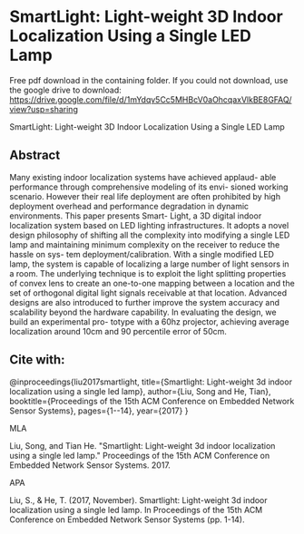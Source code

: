 # SmartLight: Light-weight 3D Indoor Localization Using a Single LED Lamp

Free pdf download in the containing folder. If you could not download, use the google drive to download: https://drive.google.com/file/d/1mYdqv5Cc5MHBcV0aOhcqaxVlkBE8GFAQ/view?usp=sharing

SmartLight: Light-weight 3D Indoor Localization Using a Single LED Lamp

## Abstract
Many existing indoor localization systems have achieved applaud- able performance through comprehensive modeling of its envi- sioned working scenario. However their real life deployment are often prohibited by high deployment overhead and performance degradation in dynamic environments. This paper presents Smart- Light, a 3D digital indoor localization system based on LED lighting infrastructures. It adopts a novel design philosophy of shifting all the complexity into modifying a single LED lamp and maintaining minimum complexity on the receiver to reduce the hassle on sys- tem deployment/calibration. With a single modified LED lamp, the system is capable of localizing a large number of light sensors in a room. The underlying technique is to exploit the light splitting properties of convex lens to create an one-to-one mapping between a location and the set of orthogonal digital light signals receivable at that location. Advanced designs are also introduced to further improve the system accuracy and scalability beyond the hardware capability. In evaluating the design, we build an experimental pro- totype with a 60hz projector, achieving average localization around 10cm and 90 percentile error of 50cm.


## Cite with:
@inproceedings{liu2017smartlight,
  title={Smartlight: Light-weight 3d indoor localization using a single led lamp},
  author={Liu, Song and He, Tian},
  booktitle={Proceedings of the 15th ACM Conference on Embedded Network Sensor Systems},
  pages={1--14},
  year={2017}
}

MLA

Liu, Song, and Tian He. "Smartlight: Light-weight 3d indoor localization using a single led lamp." Proceedings of the 15th ACM Conference on Embedded Network Sensor Systems. 2017.

APA	

Liu, S., & He, T. (2017, November). Smartlight: Light-weight 3d indoor localization using a single led lamp. In Proceedings of the 15th ACM Conference on Embedded Network Sensor Systems (pp. 1-14).	
